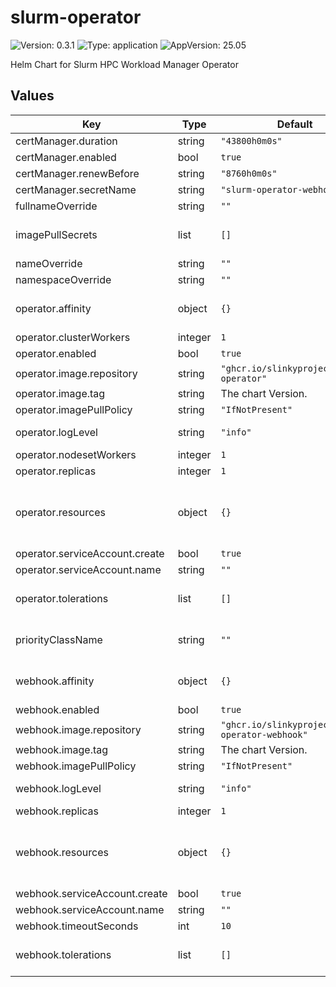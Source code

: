 # slurm-operator

![Version: 0.3.1](https://img.shields.io/badge/Version-0.3.1-informational?style=flat-square) ![Type: application](https://img.shields.io/badge/Type-application-informational?style=flat-square) ![AppVersion: 25.05](https://img.shields.io/badge/AppVersion-25.05-informational?style=flat-square)

Helm Chart for Slurm HPC Workload Manager Operator

## Values

| Key | Type | Default | Description |
|-----|------|---------|-------------|
| certManager.duration | string | `"43800h0m0s"` |  Duration of certificate life. |
| certManager.enabled | bool | `true` |  Enables cert-manager for certificate management. |
| certManager.renewBefore | string | `"8760h0m0s"` |  Certificate renewal time. Should be before the expiration. |
| certManager.secretName | string | `"slurm-operator-webhook-ca"` |  The secret to be (created and) mounted. |
| fullnameOverride | string | `""` |  Overrides the full name of the release. |
| imagePullSecrets | list | `[]` |  Sets the image pull secrets. Ref: https://kubernetes.io/docs/tasks/configure-pod-container/pull-image-private-registry/ |
| nameOverride | string | `""` |  Overrides the name of the release. |
| namespaceOverride | string | `""` |  Overrides the namespace of the release. |
| operator.affinity | object | `{}` |  Set affinity for Kubernetes Pod scheduling. Ref: https://kubernetes.io/docs/concepts/scheduling-eviction/assign-pod-node/#affinity-and-anti-affinity |
| operator.clusterWorkers | integer | `1` |  Set the max concurrent workers for the Cluster controller. |
| operator.enabled | bool | `true` |  Enables the operator. |
| operator.image.repository | string | `"ghcr.io/slinkyproject/slurm-operator"` |  Sets the image repository to use. |
| operator.image.tag | string | The chart Version. |  Sets the image tag to use. |
| operator.imagePullPolicy | string | `"IfNotPresent"` |  Set the image pull policy. |
| operator.logLevel | string | `"info"` |  Set the log level by string (e.g. error, info, debug) or number (e.g. 1..5). |
| operator.nodesetWorkers | integer | `1` |  Set the max concurrent workers for the NodeSet controller. |
| operator.replicas | integer | `1` |  Set the number of replicas to deploy. |
| operator.resources | object | `{}` |  Set container resource requests and limits for Kubernetes Pod scheduling. Ref: https://kubernetes.io/docs/concepts/configuration/manage-resources-containers/#resource-requests-and-limits-of-pod-and-container |
| operator.serviceAccount.create | bool | `true` |  Allows chart to create the service account. |
| operator.serviceAccount.name | string | `""` |  Set the service account to use (and create). |
| operator.tolerations | list | `[]` |  Configure pod tolerations. Ref: https://kubernetes.io/docs/concepts/scheduling-eviction/taint-and-toleration/ |
| priorityClassName | string | `""` |  Set the priority class to use. Ref: https://kubernetes.io/docs/concepts/scheduling-eviction/pod-priority-preemption/#priorityclass |
| webhook.affinity | object | `{}` |  Set affinity for Kubernetes Pod scheduling. Ref: https://kubernetes.io/docs/concepts/scheduling-eviction/assign-pod-node/#affinity-and-anti-affinity |
| webhook.enabled | bool | `true` |  Enables the webhook. |
| webhook.image.repository | string | `"ghcr.io/slinkyproject/slurm-operator-webhook"` |  Sets the image repository to use. |
| webhook.image.tag | string | The chart Version. |  Sets the image tag to use. |
| webhook.imagePullPolicy | string | `"IfNotPresent"` |  Set the image pull policy. |
| webhook.logLevel | string | `"info"` |  Set the log level by string (e.g. error, info, debug) or number (e.g. 1..5). |
| webhook.replicas | integer | `1` |  Set the number of replicas to deploy. |
| webhook.resources | object | `{}` |  Set container resource requests and limits for Kubernetes Pod scheduling. Ref: https://kubernetes.io/docs/concepts/configuration/manage-resources-containers/#resource-requests-and-limits-of-pod-and-container |
| webhook.serviceAccount.create | bool | `true` |  Allows chart to create the service account. |
| webhook.serviceAccount.name | string | `""` |  Set the service account to use (and create). |
| webhook.timeoutSeconds | int | `10` |  Set the timeout period for calls. |
| webhook.tolerations | list | `[]` |  Configure pod tolerations. Ref: https://kubernetes.io/docs/concepts/scheduling-eviction/taint-and-toleration/ |

